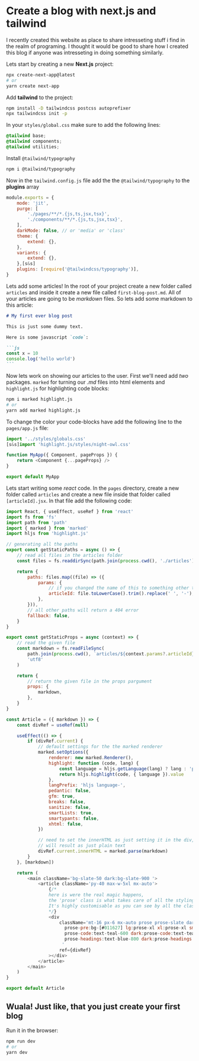 # Create a blog with next.js and tailwind

I recently created this website as place to share intresseting stuff i find in the realm of programing. I thought it would be good to share how I created this blog if anyone was intresseting in doing something similarly.

Lets start by creating a new **Next.js** project:

```bash
npx create-next-app@latest
# or
yarn create next-app
```

Add **tailwind** to the project:

```bash
npm install -D tailwindcss postcss autoprefixer
npx tailwindcss init -p
```

In your `styles/global.css` make sure to add the following lines:

```css
@tailwind base;
@tailwind components;
@tailwind utilities;
```

Install `@tailwind/typography`

```bash
npm i @tailwind/typography
```

Now in the `tailwind.config.js` file add the the `@tailwind/typography` to the **plugins** array

```js
module.exports = {
    mode: 'jit',
    purge: [
        './pages/**/*.{js,ts,jsx,tsx}',
        './components/**/*.{js,ts,jsx,tsx}',
    ],
    darkMode: false, // or 'media' or 'class'
    theme: {
        extend: {},
    },
    variants: {
        extend: {},
    },[s&s]
    plugins: [require('@tailwindcss/typography')],
}

```

Lets add some articles! In the root of your project create a new folder called `articles` and inside it create a new file called `first-blog-post.md`. All of your articles are going to be _markdown_ files. So lets add some markdown to this article:

````markdown
# My first ever blog post

This is just some dummy text.

Here is some javascript `code`:

```js
const x = 10
console.log('hello world')
```
````

Now lets work on showing our articles to the user. First we'll need add _two_ packages. `marked` for turning our _.md_ files into html elements and `highlight.js` for highlighting code blocks:

```bash
npm i marked highlight.js
# or
yarn add marked highlight.js
```

To change the color your code-blocks have add the following line to the `pages/app.js` file:

```js
import '../styles/globals.css'
[s&s]import 'highlight.js/styles/night-owl.css'

function MyApp({ Component, pageProps }) {
    return <Component {...pageProps} />
}

export default MyApp

```

Lets start writing some _react_ code. In the `pages` directory, create a new folder called `articles` and create a new file inside that folder called `[articleId].jsx`. In that file add the following code:

```js
import React, { useEffect, useRef } from 'react'
import fs from 'fs'
import path from 'path'
import { marked } from 'marked'
import hljs from 'highlight.js'

// generating all the paths
export const getStaticPaths = async () => {
    // read all files in the articles folder
    const files = fs.readdirSync(path.join(process.cwd(), './articles'))

    return {
        paths: files.map((file) => ({
            params: {
                // if you changed the name of this to something other then [articleId].js
                articleId: file.toLowerCase().trim().replace(' ', '-'),
            },
        })),
        // all other paths will return a 404 error
        fallback: false,
    }
}

export const getStaticProps = async (context) => {
    // read the given file
    const markdown = fs.readFileSync(
        path.join(process.cwd(), `articles/${context.params?.articleId}`),
        'utf8'
    )

    return {
        // return the given file in the props pargument
        props: {
            markdown,
        },
    }
}

const Article = ({ markdown }) => {
    const divRef = useRef(null)

    useEffect(() => {
        if (divRef.current) {
            // default settings for the the marked renderer
            marked.setOptions({
                renderer: new marked.Renderer(),
                highlight: function (code, lang) {
                    const language = hljs.getLanguage(lang) ? lang : 'plaintext'
                    return hljs.highlight(code, { language }).value
                },
                langPrefix: 'hljs language-',
                pedantic: false,
                gfm: true,
                breaks: false,
                sanitize: false,
                smartLists: true,
                smartypants: false,
                xhtml: false,
            })

            // need to set the innerHTML as just setting it in the div, e.g (<div>{marked.parse(markdown)}</div>)
            // will result as just plain text
            divRef.current.innerHTML = marked.parse(markdown)
        }
    }, [markdown])

    return (
        <main className='bg-slate-50 dark:bg-slate-900 '>
            <article className='py-40 max-w-5xl mx-auto'>
                {/* 
                here is were the real magic happens,
                the 'prose' class is what takes care of all the styling needed.
                It's highly customisable as you can see by all the classes
                */}
                <div
                    className='mt-16 px-6 mx-auto prose prose-slate dark:prose-invert
                      prose-pre:bg-[#011627] lg:prose-xl xl:prose-xl sm:prose-sm md:prose-md
                      prose-code:text-teal-600 dark:prose-code:text-teal-500 prose-code:bg-teal-100/50 dark:prose-code:bg-teal-800/10
                      prose-headings:text-blue-800 dark:prose-headings:text-blue-600
                     '
                    ref={divRef}
                ></div>
            </article>
        </main>
    )
}

export default Article
```

## Wuala! Just like, that you just create your first blog

Run it in the browser:

```bash
npm run dev
# or
yarn dev
```
